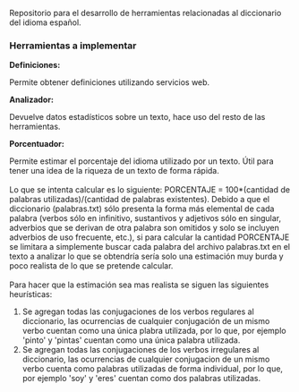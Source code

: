 <p>Repositorio para el desarrollo de herramientas relacionadas al diccionario del idioma español.</p>
<h3>Herramientas a implementar</h3>
<b>Definiciones:</b>
<p>Permite obtener definiciones utilizando servicios web.</p>
<b>Analizador:</b>
<p>Devuelve datos estadísticos sobre un texto, hace uso del resto de las herramientas.</p>
<b>Porcentuador:</b>
<p>
  Permite estimar el porcentaje del idioma utilizado por un texto. Útil para tener una idea de la riqueza de un texto de forma rápida.<br><br>
  Lo que se intenta calcular es lo siguiente: PORCENTAJE = 100*(cantidad de palabras utilizadas)/(cantidad de palabras existentes).
  Debido a que el diccionario (palabras.txt) sólo presenta la forma más elemental de cada palabra (verbos sólo en infinitivo, sustantivos y adjetivos sólo en singular, adverbios que se derivan de otra palabra son omitidos y solo se incluyen adverbios de uso frecuente, etc.), si para calcular la cantidad PORCENTAJE se limitara a simplemente buscar cada palabra del archivo palabras.txt en el texto a analizar lo que se obtendría sería solo una estimación muy burda y poco realista de lo que se pretende calcular.<br><br>
  Para hacer que la estimación sea mas realista se siguen las siguientes heurísticas:
  <ol>
    <li>Se agregan todas las conjugaciones de los verbos regulares al diccionario, las ocurrencias de cualquier conjugación de un mismo verbo cuentan como una única plabra utilizada, por lo que, por ejemplo 'pinto' y 'pintas' cuentan como una única palabra utilizada.</li>
    <li>Se agregan todas las conjugaciones de los verbos irregulares al diccionario, las ocurrencias de cualquier conjugacion de un mismo verbo cuenta como palabras utilizadas de forma individual, por lo que, por ejemplo 'soy' y 'eres' cuentan como dos palabras utilizadas.
  </ol>
  
</p>
